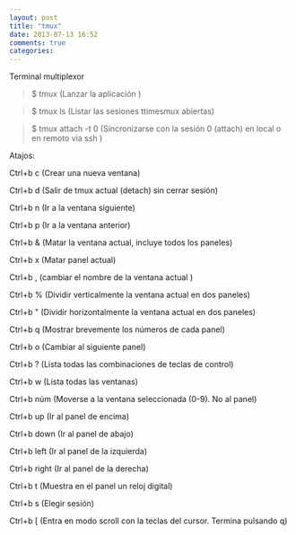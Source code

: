 ```yaml
---
layout: post
title: "tmux"
date: 2013-07-13 16:52
comments: true
categories: 
---
```

Terminal multiplexor 

>$ tmux (Lanzar la aplicación )

>$ tmux ls (Listar las sesiones ttimesmux abiertas)

>$ tmux attach -t 0 (Sincronizarse con la sesión 0 (attach) en local o en remoto via ssh )

Atajos: 

Ctrl+b c (Crear una nueva ventana)

Ctrl+b d (Salir de tmux actual (detach) sin cerrar sesión)

Ctrl+b n (Ir a la ventana siguiente)

Ctrl+b p (Ir a la ventana anterior)

Ctrl+b & (Matar la ventana actual, incluye todos los paneles)

Ctrl+b x (Matar panel actual)

Ctrl+b , (cambiar el nombre de la ventana actual )

Ctrl+b % (Dividir verticalmente la ventana actual en dos paneles)

Ctrl+b " (Dividir horizontalmente la ventana actual en dos paneles)

Ctrl+b q (Mostrar brevemente los números de cada panel)

Ctrl+b o (Cambiar al siguiente panel)

Ctrl+b ? (Lista todas las combinaciones de teclas de control)

Ctrl+b w (Lista todas las ventanas)

Ctrl+b núm (Moverse a la ventana seleccionada (0-9). No al panel)

Ctrl+b up (Ir al panel de encima)

Ctrl+b down (Ir al panel de abajo)

Ctrl+b left (Ir al panel de la izquierda)

Ctrl+b right (Ir al panel de la derecha)

Ctrl+b t (Muestra en el panel un reloj digital)

Ctrl+b s (Elegir sesión)

Ctrl+b [ (Entra en modo scroll con la teclas del cursor. Termina pulsando q)

